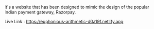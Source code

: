 It's a website that has been designed to mimic the design of the popular Indian payment gateway, Razorpay.

Live Link : https://euphonious-arithmetic-d0a19f.netlify.app
